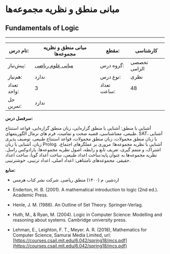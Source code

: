 # مبانی منطق و نظریه مجموعه‌ها
## Fundamentals of Logic
_______________________________________________________________________________
| نام درس:    | مبانی منطق و نظریه مجموعه‌ها                                             | مقطع:       | کارشناسی     |
| ----------- | ------------------------------------------------------------------------ | ----------- | ------------ |
| پیش‌نیاز:   | [مبانی علوم ریاضی](../docs/curriculum/base/Foundation-of-Mathematics.md) | گروه درس:   | تخصصی الزامی |
| هم‌نیاز:    | ندارد                                                                    | نوع درس:    | نظری         |
| تعداد واحد: | 3                                                                        | تعداد ساعت: | 48           |
| حل تمرین:   |  ندارد                                                                   |             |              |

**سرفصل درس:**

آشنایی با منطق: آشنایی با منطق گزاره‌ایی، زبان منطق گزاره‌ایی، قواعد استنتاج طبیعی، معناشناسی، قضیه صحت و تمامیت، فرم های نرمال الگوریتمهای. SAT، آشنایی با زبان منطق محمولات، زبان منطق محمولات، قواعد استنتاج طبیعی، توصیف پذیری زبان، آشنایی با زبان Prolog. آشنایی با نظریه مجموعه‌ها: مروری بر عملگرهای اجتماع، اشتراک، و متمم گیری، تعریف تابع و رابطه، اصول نظریه مجموعه‌ها، پارادوکس راسل. نظریه مجموعه‌ها به عنوان پایه:ساخت اعداد طبیعی، ساخت اعداد گویا، ساخت اعداد حقیقی. مجموعه‌های نامتناهی: اعداد اصلی، اعداد ترتیبی، خوشترتیبی.

**منابع:**


- اردشیر، م (۱۴۰۰) منطق ریاضی. شرکت نشر کتاب هرمس

- Enderton, H. B. (2001). A mathematical introduction to logic (2nd ed.). Academic Press.

- Henle, J. M. (1986). An Outline of Set Theory. Springer-Verlag.

- Huth, M., & Ryan, M. (2004). Logic in Computer Science: Modelling and reasoning about systems. Cambridge university press.

- Lehman, E., Leighton, F. T., Meyer.  A. R. (2018), Mathematics for Computer Science, Samurai Media Limited, url: [https://courses.csail.mit.edu/6.042/spring18/mcs.pdf](https://courses.csail.mit.edu/6.042/spring18/mcs.pdf)
